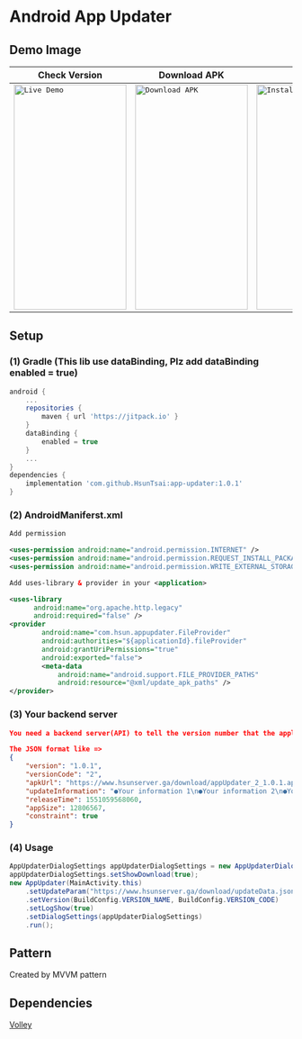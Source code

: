 # Android App Updater

## Demo Image

| Check Version | Download APK | Install | Dwonload Error |
| ------------- | ------------- | ------------- | ------------- |
| <kbd><img src="http://www.hsunapi.ga/images/AppUpdaterDemo.gif" title="Live Demo" width="200" height="400" /></kbd>  | <kbd><img src="http://www.hsunapi.ga/images/AppUpdaterDemo_2.png" title="Download APK" width="200" height="400"/></kbd>  | <kbd><img src="http://www.hsunapi.ga/images/AppUpdaterDemo_3.png" title="Install" width="200" height="400"/></kbd>  | <kbd><img src="http://www.hsunapi.ga/images/AppUpdaterDemo_4.png" title="Dwonload Error" width="200" height="400"/></kbd>  |

## Setup

### (1) Gradle (This lib use dataBinding, Plz add dataBinding enabled = true)
```groovy
android {
    ...
    repositories {
        maven { url 'https://jitpack.io' }
    }
    dataBinding {
        enabled = true
    }
    ...
}
dependencies {
    implementation 'com.github.HsunTsai:app-updater:1.0.1'
}
```

### (2) AndroidManiferst.xml
```xml
Add permission

<uses-permission android:name="android.permission.INTERNET" />
<uses-permission android:name="android.permission.REQUEST_INSTALL_PACKAGES"/>
<uses-permission android:name="android.permission.WRITE_EXTERNAL_STORAGE"/>
```

```xml
Add uses-library & provider in your <application>

<uses-library
      android:name="org.apache.http.legacy"
      android:required="false" />
<provider
        android:name="com.hsun.appupdater.FileProvider"
        android:authorities="${applicationId}.fileProvider"
        android:grantUriPermissions="true"
        android:exported="false">
        <meta-data
            android:name="android.support.FILE_PROVIDER_PATHS"
            android:resource="@xml/update_apk_paths" />
</provider>
```

### (3) Your backend server
```json
You need a backend server(API) to tell the version number that the application wants to upgrade.

The JSON format like => 
{
    "version": "1.0.1",
    "versionCode": "2",
    "apkUrl": "https://www.hsunserver.ga/download/appUpdater_2_1.0.1.apk",
    "updateInformation": "●Your information 1\n●Your information 2\n●Your information 3",
    "releaseTime": 1551059568060,
    "appSize": 12806567,
    "constraint": true
}
```

### (4) Usage
```java
AppUpdaterDialogSettings appUpdaterDialogSettings = new AppUpdaterDialogSettings();
appUpdaterDialogSettings.setShowDownload(true);
new AppUpdater(MainActivity.this)
    .setUpdateParam("https://www.hsunserver.ga/download/updateData.json")
    .setVersion(BuildConfig.VERSION_NAME, BuildConfig.VERSION_CODE)
    .setLogShow(true)
    .setDialogSettings(appUpdaterDialogSettings)
    .run();
```

## Pattern

Created by MVVM pattern


## Dependencies

[Volley](https://mvnrepository.com/artifact/eu.the4thfloor.volley/com.android.volley/2015.05.28)
